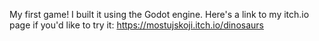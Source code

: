 My first game! I built it using the Godot engine.
Here's a link to my itch.io page if you'd like to try it: https://mostujskoji.itch.io/dinosaurs

